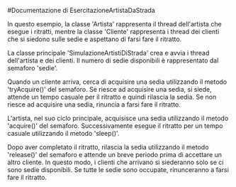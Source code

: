 #Documentazione di EsercitazioneArtistaDaStrada

In questo esempio, la classe 'Artista' rappresenta il thread dell'artista che esegue i ritratti, mentre la classe 'Cliente' rappresenta i thread dei clienti che si siedono sulle sedie e aspettano di farsi fare il ritratto.

La classe principale 'SimulazioneArtistiDiStrada' crea e avvia i thread dell'artista e dei clienti. Il numero di sedie disponibili è rappresentato dal semaforo 'sedie'.

Quando un cliente arriva, cerca di acquisire una sedia utilizzando il metodo 'tryAcquire()' del semaforo. Se riesce ad acquisire una sedia, si siede, attende un tempo casuale per il ritratto e quindi rilascia la sedia. Se non riesce ad acquisire una sedia, rinuncia a farsi fare il ritratto.

L'artista, nel suo ciclo principale, acquisisce una sedia utilizzando il metodo 'acquire()' del semaforo. Successivamente esegue il ritratto per un tempo casuale utilizzando il metodo 'sleep()'.

Dopo aver completato il ritratto, rilascia la sedia utilizzando il metodo 'release()' del semaforo e attende un breve periodo prima di accettare un altro cliente. In questo modo, i clienti che arrivano si siederanno solo se ci sono sedie disponibili. Se tutte le sedie sono occupate, rinunceranno a farsi fare il ritratto.
